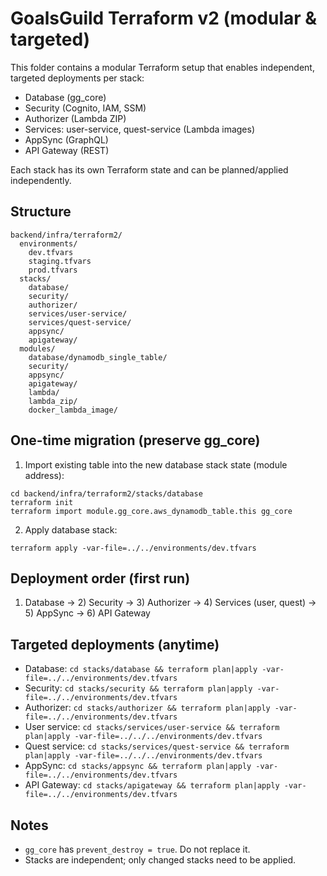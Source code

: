 # GoalsGuild Terraform v2 (modular & targeted)

This folder contains a modular Terraform setup that enables independent, targeted deployments per stack:

- Database (gg_core)
- Security (Cognito, IAM, SSM)
- Authorizer (Lambda ZIP)
- Services: user-service, quest-service (Lambda images)
- AppSync (GraphQL)
- API Gateway (REST)

Each stack has its own Terraform state and can be planned/applied independently.

## Structure
```
backend/infra/terraform2/
  environments/
    dev.tfvars
    staging.tfvars
    prod.tfvars
  stacks/
    database/
    security/
    authorizer/
    services/user-service/
    services/quest-service/
    appsync/
    apigateway/
  modules/
    database/dynamodb_single_table/
    security/
    appsync/
    apigateway/
    lambda/
    lambda_zip/
    docker_lambda_image/
```

## One-time migration (preserve gg_core)
1) Import existing table into the new database stack state (module address):
```
cd backend/infra/terraform2/stacks/database
terraform init
terraform import module.gg_core.aws_dynamodb_table.this gg_core
```
2) Apply database stack:
```
terraform apply -var-file=../../environments/dev.tfvars
```

## Deployment order (first run)
1) Database → 2) Security → 3) Authorizer → 4) Services (user, quest) → 5) AppSync → 6) API Gateway

## Targeted deployments (anytime)
- Database: `cd stacks/database && terraform plan|apply -var-file=../../environments/dev.tfvars`
- Security: `cd stacks/security && terraform plan|apply -var-file=../../environments/dev.tfvars`
- Authorizer: `cd stacks/authorizer && terraform plan|apply -var-file=../../environments/dev.tfvars`
- User service: `cd stacks/services/user-service && terraform plan|apply -var-file=../../../environments/dev.tfvars`
- Quest service: `cd stacks/services/quest-service && terraform plan|apply -var-file=../../../environments/dev.tfvars`
- AppSync: `cd stacks/appsync && terraform plan|apply -var-file=../../environments/dev.tfvars`
- API Gateway: `cd stacks/apigateway && terraform plan|apply -var-file=../../environments/dev.tfvars`

## Notes
- `gg_core` has `prevent_destroy = true`. Do not replace it.
- Stacks are independent; only changed stacks need to be applied.
